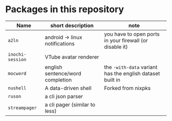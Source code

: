 # Packages in this repository

Name             | short description                | note
---------------- | -------------------------------- | ------------------
`a2ln`           | android -> linux notifications   | you have to open ports in your firewall (or disable it)
`inochi-session` | VTube avatar renderer            |
`mocword`        | english sentence/word completion | the `-with-data` variant has the english dataset built in
`nushell`        | A data-driven shell              | Forked from nixpks
`ruson`          | a cli json parser                |
`streampager`    | a cli pager (similar to less)    |
